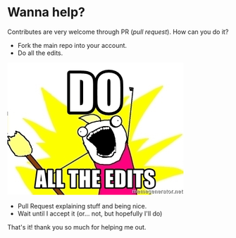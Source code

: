 # Wanna help?

Contributes are very welcome through PR (_pull request_). How can you do it?
* Fork the main repo into your account.
* Do all the edits.

![](https://github.com/AlienBradbury/secipfs/blob/master/doc/images/do-all-the-edits.jpg)

* Pull Request explaining stuff and being nice. 
* Wait until I accept it (or... not, but hopefully I'll do)

That's it! thank you so much for helping me out.
